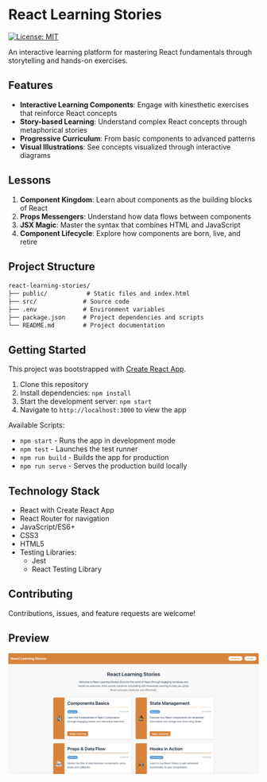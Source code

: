 # React Learning Stories
[![License: MIT](https://img.shields.io/badge/License-MIT-blue.svg)](https://opensource.org/licenses/MIT)


An interactive learning platform for mastering React fundamentals through storytelling and hands-on exercises.

## Features

- **Interactive Learning Components**: Engage with kinesthetic exercises that reinforce React concepts
- **Story-based Learning**: Understand complex React concepts through metaphorical stories
- **Progressive Curriculum**: From basic components to advanced patterns
- **Visual Illustrations**: See concepts visualized through interactive diagrams

## Lessons

1. **Component Kingdom**: Learn about components as the building blocks of React
2. **Props Messengers**: Understand how data flows between components
3. **JSX Magic**: Master the syntax that combines HTML and JavaScript
4. **Component Lifecycle**: Explore how components are born, live, and retire

## Project Structure

```
react-learning-stories/
├── public/           # Static files and index.html
├── src/             # Source code
├── .env             # Environment variables
├── package.json     # Project dependencies and scripts
└── README.md        # Project documentation
```

## Getting Started

This project was bootstrapped with [Create React App](https://github.com/facebook/create-react-app).

1. Clone this repository
2. Install dependencies: `npm install`
3. Start the development server: `npm start`
4. Navigate to `http://localhost:3000` to view the app

Available Scripts:
- `npm start` - Runs the app in development mode
- `npm test` - Launches the test runner
- `npm run build` - Builds the app for production
- `npm run serve` - Serves the production build locally

## Technology Stack

- React with Create React App
- React Router for navigation
- JavaScript/ES6+
- CSS3
- HTML5
- Testing Libraries:
  - Jest
  - React Testing Library

## Contributing

Contributions, issues, and feature requests are welcome!

## Preview

![Main Page](/assets/screenshot.png)
